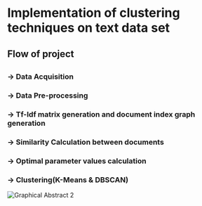 <h1>Implementation of clustering techniques on text data set</h1>

<h2>Flow of project<h2>

<h3>-> Data Acquisition </h3>

<h3>-> Data Pre-processing </h3>

<h3>-> Tf-Idf matrix generation and document index graph generation</h3>

<h3>-> Similarity Calculation between documents </h3>

<h3>-> Optimal parameter values calculation </h3>

<h3>-> Clustering(K-Means & DBSCAN)</h3>


![Graphical Abstract 2](https://user-images.githubusercontent.com/55615788/136470685-23a58104-a90e-46a1-b5bf-4847e52e23b4.jpg)
